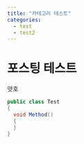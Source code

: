 ```yaml
---
title: "카테고리 테스트"
categories:
  - test
  - test2
---
```


# 포스팅 테스트

얏호


```cs
public class Test
{
  void Method()
  {
  }
}
```
